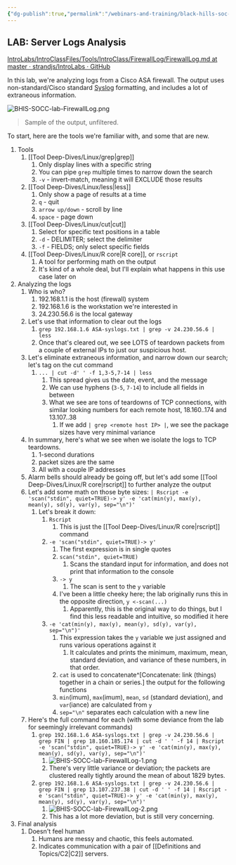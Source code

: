 ```yaml
---
{"dg-publish":true,"permalink":"/webinars-and-training/black-hills-soc-core/labs/bhis-socc-lab-firewall-log/"}
---
```



## LAB: Server Logs Analysis
[IntroLabs/IntroClassFiles/Tools/IntroClass/FirewallLog/FirewallLog.md at master · strandjs/IntroLabs · GitHub](https://github.com/strandjs/IntroLabs/blob/master/IntroClassFiles/Tools/IntroClass/FirewallLog/FirewallLog.md)

In this lab, we're analyzing logs from a Cisco ASA firewall. The output uses non-standard/Cisco standard [Syslog](https://ccnadefinitions.com/ccna/20-definitions/syslog/) formatting, and includes a lot of extraneous information.

![BHIS-SOCC-lab-FirewallLog.png](/img/user/Attachments/BHIS-SOCC-lab-FirewallLog.png)
> Sample of the output, unfiltered.

To start, here are the tools we're familiar with, and some that are new.

1. Tools
	1. [[Tool Deep-Dives/Linux/grep\|grep]]
		1. Only display lines with a specific string
		2. You can pipe `grep` multiple times to narrow down the search
		3. `-v` - invert-match, meaning it will EXCLUDE those results
	2. [[Tool Deep-Dives/Linux/less\|less]]
		1. Only show a page of results at a time
		2. `q` - quit
		3. `arrow up/down` - scroll by line
		4. `space` - page down
	3. [[Tool Deep-Dives/Linux/cut\|cut]]
		1. Select for specific text positions in a table
		2. `-d` - DELIMITER; select the delimiter
		3. `-f` - FIELDS; only select specific fields
	4. [[Tool Deep-Dives/Linux/R core\|R core]], or `rscript`
		1. A tool for performing math on the output
		2. It's kind of a whole deal, but I'll explain what happens in this use case later on
2. Analyzing the logs
	1. Who is who?
		1. 192.168.1.1 is the host (firewall) system
		2. 192.168.1.6 is the workstation we're interested in
		3. 24.230.56.6 is the local gateway
	2. Let's use that information to clear out the logs
		1. `grep 192.168.1.6 ASA-syslogs.txt | grep -v 24.230.56.6 | less`
		2. Once that's cleared out, we see LOTS of teardown packets from a couple of external IPs to just our suspicious host.
	3. Let's eliminate extraneous information, and narrow down our search; let's tag on the cut command
		1. `... | cut -d' ' -f 1,3-5,7-14 | less`
			1. This spread gives us the date, event, and the message
			2. We can use hyphens (`3-5`, `7-14`) to include all fields in between
			3. What we see are tons of teardowns of TCP connections, with similar looking numbers for each remote host, 18.160..174 and 13.107..38
				1. If we add `| grep <remote host IP> |`, we see the package sizes have very minimal variance
	5. In summary, here's what we see when we isolate the logs to TCP teardowns.
		1. 1-second durations
		2. packet sizes are the same
		3. All with a couple IP addresses
	6. Alarm bells should already be going off, but let's add some [[Tool Deep-Dives/Linux/R core\|rscript]] to further analyze the output
	7. Let's add some math on those byte sizes: `| Rscript -e 'scan("stdin", quiet=TRUE)-> y' -e 'cat(min(y), max(y), mean(y), sd(y), var(y), sep="\n")'`
		1. Let's break it down:
			1. `Rscript` 
				1. This is just the [[Tool Deep-Dives/Linux/R core\|rscript]] command
			2. `-e 'scan("stdin", quiet=TRUE)-> y'`
				1. The first expression is in single quotes
				2. `scan("stdin", quiet=TRUE)`
					1. Scans the standard input for information, and does not print that information to the console
				3. `-> y`
					1. The scan is sent to the `y` variable
				4. I've been a little cheeky here; the lab originally runs this in the opposite direction, `y <-scan(...)`
					1. Apparently, this is the original way to do things, but I find this less readable and intuitive, so modified it here
			3. `-e 'cat(min(y), max(y), mean(y), sd(y), var(y), sep="\n")'`
				1. This expression takes the `y` variable we just assigned and runs various operations against it
					1. It calculates and prints the minimum, maximum, mean, standard deviation, and variance of these numbers, in that order.
				2. `cat` is used to concatenate^[Concatenate: link (things) together in a chain or series.] the output for the following functions
				3. `min`(imum), `max`(imum), `mean`, `sd` (standard deviation), and `var`(iance) are calculated from `y`
				4. `sep="\n"` separates each calculation with a new line
	8. Here's the full command for each (with some deviance from the lab for seemingly irrelevant commands)
		1. `grep 192.168.1.6 ASA-syslogs.txt | grep -v 24.230.56.6 | grep FIN | grep 18.160.185.174 | cut -d ' ' -f 14 | Rscript -e 'scan("stdin", quiet=TRUE)-> y' -e 'cat(min(y), max(y), mean(y), sd(y), var(y), sep="\n")'`
			1. ![BHIS-SOCC-lab-FirewallLog-1.png](/img/user/Attachments/BHIS-SOCC-lab-FirewallLog-1.png)
			2. There's very little variance or deviation; the packets are clustered really tightly around the mean of about 1829 bytes.
		2. `grep 192.168.1.6 ASA-syslogs.txt | grep -v 24.230.56.6 | grep FIN | grep 13.107.237.38 | cut -d ' ' -f 14 | Rscript -e 'scan("stdin", quiet=TRUE)-> y' -e 'cat(min(y), max(y), mean(y), sd(y), var(y), sep="\n")'`
			1. ![BHIS-SOCC-lab-FirewallLog-2.png](/img/user/Attachments/BHIS-SOCC-lab-FirewallLog-2.png)
			2. This has a lot more deviation, but is still very concerning.
3. Final analysis
	1. Doesn't feel human
		1. Humans are messy and chaotic, this feels automated.
		2. Indicates communication with a pair of [[Definitions and Topics/C2\|C2]] servers.